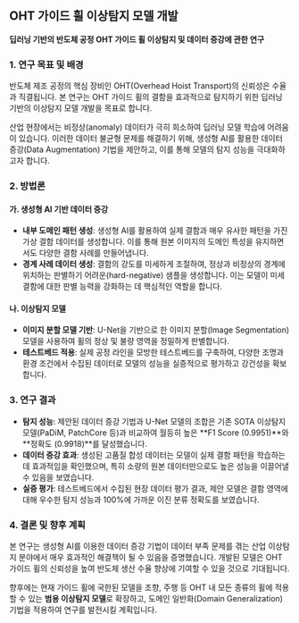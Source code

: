 ## OHT 가이드 휠 이상탐지 모델 개발

**딥러닝 기반의 반도체 공정 OHT 가이드 휠 이상탐지 및 데이터 증강에 관한 연구**

### 1. 연구 목표 및 배경

반도체 제조 공정의 핵심 장비인 OHT(Overhead Hoist Transport)의 신뢰성은 수율과 직결됩니다. 본 연구는 OHT 가이드 휠의 결함을 효과적으로 탐지하기 위한 딥러닝 기반의 이상탐지 모델 개발을 목표로 합니다.

산업 현장에서는 비정상(anomaly) 데이터가 극히 희소하여 딥러닝 모델 학습에 어려움이 있습니다. 이러한 데이터 불균형 문제를 해결하기 위해, 생성형 AI를 활용한 데이터 증강(Data Augmentation) 기법을 제안하고, 이를 통해 모델의 탐지 성능을 극대화하고자 합니다.

### 2. 방법론

#### 가. 생성형 AI 기반 데이터 증강

-   **내부 도메인 패턴 생성**: 생성형 AI를 활용하여 실제 결함과 매우 유사한 패턴을 가진 가상 결함 데이터를 생성합니다. 이를 통해 원본 이미지의 도메인 특성을 유지하면서도 다양한 결함 사례를 만들어냅니다.
-   **경계 사례 데이터 생성**: 결함의 강도를 미세하게 조절하여, 정상과 비정상의 경계에 위치하는 판별하기 어려운(hard-negative) 샘플을 생성합니다. 이는 모델이 미세 결함에 대한 판별 능력을 강화하는 데 핵심적인 역할을 합니다.

#### 나. 이상탐지 모델

-   **이미지 분할 모델 기반**: U-Net을 기반으로 한 이미지 분할(Image Segmentation) 모델을 사용하여 휠의 정상 및 불량 영역을 정밀하게 판별합니다.
-   **테스트베드 적용**: 실제 공정 라인을 모방한 테스트베드를 구축하여, 다양한 조명과 환경 조건에서 수집된 데이터로 모델의 성능을 실증적으로 평가하고 강건성을 확보합니다.

### 3. 연구 결과

-   **탐지 성능**: 제안된 데이터 증강 기법과 U-Net 모델의 조합은 기존 SOTA 이상탐지 모델(PaDiM, PatchCore 등)과 비교하여 월등히 높은 **F1 Score (0.9951)**와 **정확도 (0.9918)**를 달성했습니다.
-   **데이터 증강 효과**: 생성된 고품질 합성 데이터는 모델이 실제 결함 패턴을 학습하는 데 효과적임을 확인했으며, 특히 소량의 원본 데이터만으로도 높은 성능을 이끌어낼 수 있음을 보였습니다.
-   **실증 평가**: 테스트베드에서 수집된 현장 데이터 평가 결과, 제안 모델은 결함 영역에 대해 우수한 탐지 성능과 100%에 가까운 이진 분류 정확도를 보였습니다.

### 4. 결론 및 향후 계획

본 연구는 생성형 AI를 이용한 데이터 증강 기법이 데이터 부족 문제를 겪는 산업 이상탐지 분야에서 매우 효과적인 해결책이 될 수 있음을 증명했습니다. 개발된 모델은 OHT 가이드 휠의 신뢰성을 높여 반도체 생산 수율 향상에 기여할 수 있을 것으로 기대됩니다.

향후에는 현재 가이드 휠에 국한된 모델을 조향, 주행 등 OHT 내 모든 종류의 휠에 적용할 수 있는 **범용 이상탐지 모델**로 확장하고, 도메인 일반화(Domain Generalization) 기법을 적용하여 연구를 발전시킬 계획입니다.
